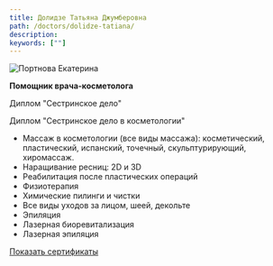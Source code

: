 ```yaml
---
title: Долидзе Татьяна Джумберовна
path: /doctors/dolidze-tatiana/
description:
keywords: [""]
---
```


<img class="width-50 float-right" src="/img/doctors/dolidze-tatiana.jpg" title="Портнова Екатерина"/>

**Помощник врача-косметолога**

Диплом "Сестринское дело"

Диплом "Сестринское дело в косметологии"

* Массаж в косметологии (все виды массажа): косметический, пластический,
  испанский, точечный, скульптурирующий, хиромассаж.
* Наращивание ресниц: 2D и 3D
* Реабилитация после пластических операций
* Физиотерапия
* Химические пилинги и чистки
* Все виды уходов за лицом, шеей, декольте
* Эпиляция
* Лазерная биоревитализация
* Лазерная эпиляция

[Показать сертификаты](./dolidze-tatiana-certificates.pdf)
